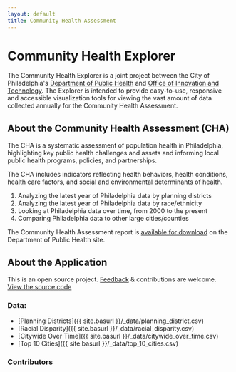 ```yaml
---
layout: default
title: Community Health Assessment
---
```


# Community Health Explorer

The Community Health Explorer is a joint project between the City of Philadelphia's [Department of Public Health](http://www.phila.gov/health/) and [Office of Innovation and Technology](http://www.phila.gov/it). The Explorer is intended to provide easy-to-use, responsive and accessible visualization tools for viewing the vast amount of data collected annually for the Community Health Assessment. 

## About the Community Health Assessment (CHA)

The CHA is a systematic assessment of population health in Philadelphia, highlighting key public health challenges and assets and informing local public health programs, policies, and partnerships.

The CHA includes indicators reflecting health behaviors, health conditions, health care factors, and social and environmental determinants of health.

1. Analyzing the latest year of Philadelphia data by planning districts 
2. Analyzing the latest year of Philadelphia data by race/ethnicity
3. Looking at Philadelphia data over time, from 2000 to the present
4. Comparing Philadelphia data to other large cities/counties

The Community Health Assessment report is [available for download](http://www.phila.gov/health/commissioner/DataResearch.html) on the Department of Public Health site.

## About the Application

This is an open source project. [Feedback](http://phila.gov/feedback) & contributions are welcome. 
[View the source code](https://github.com/CityOfPhiladelphia/community-health-explorer)

### Data:

- [Planning Districts]({{ site.basurl }}/_data/planning_district.csv)
- [Racial Disparity]({{ site.basurl }}/_data/racial_disparity.csv)
- [Citywide Over Time]({{ site.basurl }}/_data/citywide_over_time.csv)
- [Top 10 Cities]({{ site.basurl }}/_data/top_10_cities.csv)

### Contributors



<!--* [Planning Districts]({{ site.baseurl }}/planning-districts/)-->
<!--* [Racial Disparity]({{ site.baseurl }}/racial-disparity/)-->
<!--* [Citywide Over Time]({{ site.baseurl }}/citywide-over-time/)-->